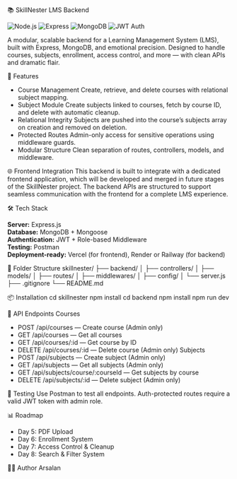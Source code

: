 📚 SkillNester LMS Backend


![Node.js](https://img.shields.io/badge/Node.js-18.x-green?logo=node.js)
![Express](https://img.shields.io/badge/Express.js-Backend-lightgrey?logo=express)
![MongoDB](https://img.shields.io/badge/MongoDB-Database-brightgreen?logo=mongodb)
![JWT Auth](https://img.shields.io/badge/Auth-JWT-blue?logo=jsonwebtokens)

A modular, scalable backend for a Learning Management System (LMS), built with Express, MongoDB, and emotional precision. Designed to handle courses, subjects, enrollment, access control, and more — with clean APIs and dramatic flair.

🚀 Features
- Course Management
Create, retrieve, and delete courses with relational subject mapping.
- Subject Module
Create subjects linked to courses, fetch by course ID, and delete with automatic cleanup.
- Relational Integrity
Subjects are pushed into the course’s subjects array on creation and removed on deletion.
- Protected Routes
Admin-only access for sensitive operations using middleware guards.
- Modular Structure
Clean separation of routes, controllers, models, and middleware.

🌐 Frontend Integration
This backend is built to integrate with a dedicated frontend application, which will be developed and merged in future stages of the SkillNester project. The backend APIs are structured to support seamless communication with the frontend for a complete LMS experience.

🛠️ Tech Stack

**Server:** Express.js  
**Database:** MongoDB + Mongoose  
**Authentication:** JWT + Role-based Middleware  
**Testing:** Postman  
**Deployment-ready:** Vercel (for frontend), Render or Railway (for backend)



📁 Folder Structure
skillnester/
├── backend/
│   ├── controllers/
│   ├── models/
│   ├── routes/
│   ├── middlewares/
│   ├── config/
│   └── server.js
├── .gitignore
└── README.md



📦 Installation
cd skillnester
npm install
cd backend
npm install
npm run dev



📮 API Endpoints
Courses
- POST /api/courses — Create course (Admin only)
- GET /api/courses — Get all courses
- GET /api/courses/:id — Get course by ID
- DELETE /api/courses/:id — Delete course (Admin only)
Subjects
- POST /api/subjects — Create subject (Admin only)
- GET /api/subjects — Get all subjects (Admin only)
- GET /api/subjects/course/:courseId — Get subjects by course
- DELETE /api/subjects/:id — Delete subject (Admin only)

🧪 Testing
Use Postman to test all endpoints. Auth-protected routes require a valid JWT token with admin role.

📊 Roadmap
- Day 5: PDF Upload
- Day 6: Enrollment System
- Day 7: Access Control & Cleanup
- Day 8: Search & Filter System

🧙‍♂️ Author
Arsalan 

